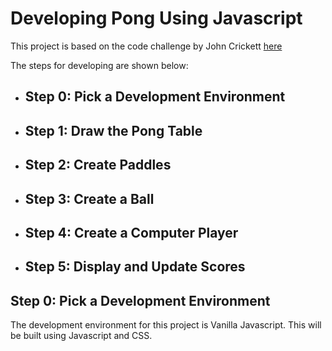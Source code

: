 # Developing Pong Using Javascript
This project is based on the code challenge by John Crickett [here](https://codingchallenges.substack.com/p/coding-challenge-36-pong)


The steps for developing are shown below:
- ## Step 0: Pick a Development Environment
- ## Step 1: Draw the Pong Table
- ## Step 2: Create Paddles
- ## Step 3: Create a Ball
- ## Step 4: Create a Computer Player
- ## Step 5: Display and Update Scores


## Step 0: Pick a Development Environment
The development environment for this project is Vanilla Javascript. This will be built using Javascript and CSS.


